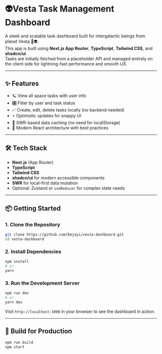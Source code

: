 # 👽Vesta Task Management Dashboard

A sleek and scalable task dashboard built for intergalactic beings from planet Vesta 🚀👽.  
This app is built using **Next.js App Router**, **TypeScript**, **Tailwind CSS**, and **shadcn/ui**.  
Tasks are initially fetched from a placeholder API and managed entirely on the client side for lightning-fast performance and smooth UX.

---

## ✨ Features

- 🪐 View all space tasks with user info
- 🎛️ Filter by user and task status
- ✅ Create, edit, delete tasks locally (no backend needed)
- ⚡ Optimistic updates for snappy UI
- 💾 SWR-based data caching (no need for localStorage)
- 🧠 Modern React architecture with best practices

---

## 🛠 Tech Stack

- **Next.js** (App Router)
- **TypeScript**
- **Tailwind CSS**
- **shadcn/ui** for modern accessible components
- **SWR** for local-first data mutation
- Optional: Zustand or `useReducer` for complex state needs

---

## 📦 Getting Started

### 1. Clone the Repository

```bash
git clone https://github.com/Emjayi/vesta-dashboard.git
cd vesta-dashboard
```

### 2. Install Dependencies

```bash
npm install
# or
yarn
```

### 3. Run the Development Server

```bash
npm run dev
# or
yarn dev
```

Visit `http://localhost:3000` in your browser to see the dashboard in action.

---

## 🧪 Build for Production

```bash
npm run build
npm start
```
